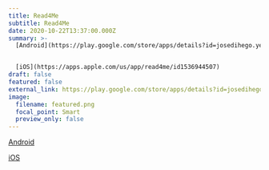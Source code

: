 ```yaml
---
title: Read4Me
subtitle: Read4Me
date: 2020-10-22T13:37:00.000Z
summary: >-
  [Android](https://play.google.com/store/apps/details?id=josedihego.yeux)


  [iOS](https://apps.apple.com/us/app/read4me/id1536944507)
draft: false
featured: false
external_link: https://play.google.com/store/apps/details?id=josedihego.yeux
image:
  filename: featured.png
  focal_point: Smart
  preview_only: false
---
```

[Android](https://play.google.com/store/apps/details?id=josedihego.yeux)

[iOS](https://apps.apple.com/us/app/read4me/id1536944507)